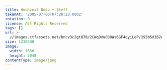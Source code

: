 ```yaml
---
title: Hochzeit Bodo + Steff
takenAt: '2005-07-06T07:28:23.000Z'
rotation: 0
license: All Rights Reserved
tags: []
url: >-
  //images.ctfassets.net/bncv3c2gt878/2CWqOVuCD0Ws6GF4eyiLeP/195b5d162ed29c4e8946b84e2c393139/hochzeit-bodo--steff_4560371362_o
size: 1235508
image:
  width: 1536
  height: 2048
contentType: image/jpeg
---
```


